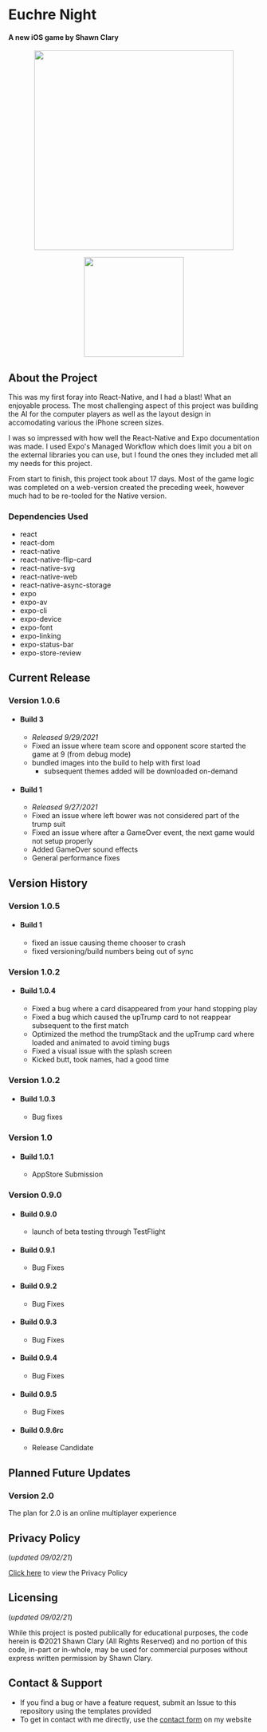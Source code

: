 # Euchre Night

#### A new iOS game by Shawn Clary

<p align="center">
  <img width="400" src="https://user-images.githubusercontent.com/26289436/131942355-d070153e-6b0c-4447-aefb-9e77fea4a9e1.png">
</p>

<p align="center">
  <a href="https://apps.apple.com/us/app/euchre-night/id1582666948" target="_blank" rel="noreferrer">
    <img width="200" src="https://user-images.githubusercontent.com/26289436/131943331-3403418e-7029-46dd-b637-64d5e9190bcf.png">
  </a>
</p>

## About the Project

This was my first foray into React-Native, and I had a blast! What an enjoyable process. The most challenging aspect of this project was building the AI for the computer players as well as the layout design in accomodating various the iPhone screen sizes.

I was so impressed with how well the React-Native and Expo documentation was made. I used Expo's Managed Workflow which does limit you a bit on the external libraries you can use, but I found the ones they included met all my needs for this project.

From start to finish, this project took about 17 days. Most of the game logic was completed on a web-version created the preceding week, however much had to be re-tooled for the Native version.

### Dependencies Used

- react
- react-dom
- react-native
- react-native-flip-card
- react-native-svg
- react-native-web
- react-native-async-storage
- expo
- expo-av
- expo-cli
- expo-device
- expo-font
- expo-linking
- expo-status-bar
- expo-store-review

## Current Release

### Version 1.0.6

- #### Build 3

  - _Released 9/29/2021_
  - Fixed an issue where team score and opponent score started the game at 9 (from debug mode)
  - bundled images into the build to help with first load
    - subsequent themes added will be downloaded on-demand

- #### Build 1

  - _Released 9/27/2021_
  - Fixed an issue where left bower was not considered part of the trump suit
  - Fixed an issue where after a GameOver event, the next game would not setup properly
  - Added GameOver sound effects
  - General performance fixes

## Version History

### Version 1.0.5

- #### Build 1

  - fixed an issue causing theme chooser to crash
  - fixed versioning/build numbers being out of sync

### Version 1.0.2

- #### Build 1.0.4

  - Fixed a bug where a card disappeared from your hand stopping play
  - Fixed a bug which caused the upTrump card to not reappear subsequent to the first match
  - Optimized the method the trumpStack and the upTrump card where loaded and animated to avoid timing bugs
  - Fixed a visual issue with the splash screen
  - Kicked butt, took names, had a good time

### Version 1.0.2

- #### Build 1.0.3

  - Bug fixes

### Version 1.0

- #### Build 1.0.1

  - AppStore Submission

### Version 0.9.0

- #### Build 0.9.0
  - launch of beta testing through TestFlight
- #### Build 0.9.1
  - Bug Fixes
- #### Build 0.9.2
  - Bug Fixes
- #### Build 0.9.3
  - Bug Fixes
- #### Build 0.9.4
  - Bug Fixes
- #### Build 0.9.5
  - Bug Fixes
- #### Build 0.9.6rc
  - Release Candidate

## Planned Future Updates

### Version 2.0

The plan for 2.0 is an online multiplayer experience

## Privacy Policy

(_updated 09/02/21_)

[Click here](https://sleeptil3.github.io/euchre-native/) to view the Privacy Policy

## Licensing

(_updated 09/02/21_)

While this project is posted publically for educational purposes, the code herein is ©2021 Shawn Clary (All Rights Reserved) and no portion of this code, in-part or in-whole, may be used for commercial purposes without express written permission by Shawn Clary.

## Contact & Support

- If you find a bug or have a feature request, submit an Issue to this repository using the templates provided
- To get in contact with me directly, use the [contact form](https://www.sleeptil3software.com/#/contact) on my website
